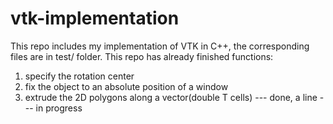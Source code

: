 # vtk-implementation
This repo includes my implementation of VTK in C++, the corresponding files are in test/ folder.
This repo has already finished functions:
1. specify the rotation center
2. fix the object to an absolute position of a window
3. extrude the 2D polygons along a vector(double T cells) --- done, a line --- in progress
